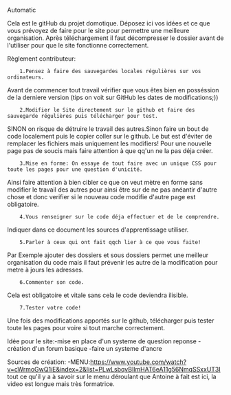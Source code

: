 
Automatic

Cela est le gitHub du projet domotique. Déposez ici vos idées et ce que vous prévoyez de faire pour le site pour permettre une meilleure organisation.
Après téléchargement il faut décompresser le dossier avant de l'utiliser pour que le site fonctionne correctement.


Règlement contributeur:


        1.Pensez à faire des sauvegardes locales régulières sur vos ordinateurs.
Avant de commencer tout travail vérifier que vous êtes bien en posséssion de la derniere version 
(tips on voit sur GitHub les dates de modifications;))

        2.Modifier le Site directement sur le github et faire des sauvegarde régulières puis télécharger pour test.
SINON on risque de détruire le travail des autres.Sinon faire un bout de code localement puis le
copier coller sur le github. Le but est d'éviter de remplacer les fichiers mais uniquement les modifiers! 
Pour une nouvelle page pas de soucis mais faire attention à que qq'un ne la pas déja créer.

        3.Mise en forme: On essaye de tout faire avec un unique CSS pour toute les pages pour une question d'unicité.
Ainsi faire attention à bien cibler ce que on veut mètre en forme sans modifier le travail des autres pour ainsi être
sur de ne pas anéantir d'autre chose et donc verifier si le nouveau code modifie d'autre page est obligatoire.

        4.Vous renseigner sur le code déja effectuer et de le comprendre.
Indiquer dans ce document les sources d'apprentissage utiliser.

        5.Parler à ceux qui ont fait qqch lier à ce que vous faite!
Par Exemple ajouter des dossiers et sous dossiers permet une meilleur organisation du code mais il faut prévenir les autre de la modification pour metre à jours les adresses.

        6.Commenter son code.
Cela est obligatoire et vitale sans cela le code deviendra ilisible.
        
        7.Tester votre code!
Une fois des modifications apportés sur le github, télécharger puis tester toute les pages pour voire si tout marche correctement.

Idée pour le site:-mise en place d'un systeme de question reponse
                  -création d'un forum basique
                  -faire un systeme d'ancre
      
Sources de création:
      -MENU:https://www.youtube.com/watch?v=cWrmoGwQ1iE&index=2&list=PLwLsbqvBlImHAT6eA11g56NmqSSxxUT3I
          tout ce qu'il y a à savoir sur le menu déroulant que Antoine à fait est ici, la video est longue mais très formatrice.

